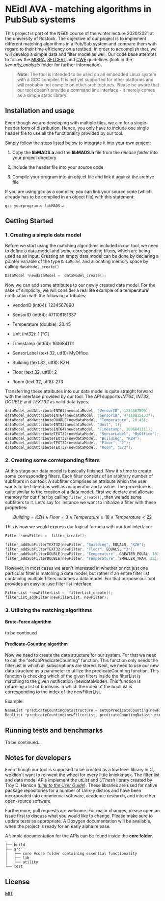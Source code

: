 # NEidI AVA - matching algorithms in PubSub systems

This project is part of the NEiDI course of the winter lecture 2020/2021 at the university of Rostock. The objective of our project is to implement different matching algorithms in a Pub/Sub system and compare them with regard to their time efficiency on a testbed. In order to accomplish that, we will develop a simple data and filter model as well. Our code base attempts to follow the [MISRA](https://www.misra.org.uk/), [SEI CERT](https://wiki.sei.cmu.edu/confluence/display/seccode/SEI+CERT+Coding+Standards) and [CWE](https://cwe.mitre.org/) guidelines (look in the _security_analysis_ folder for further information).

> **Note:** The tool is intended to be used on an embedded Linux system with a GCC compiler. It is not yet supported for other platforms and will probably not compile on other architectures. Please be aware that our tool doesn't provide a command line interface - it merely comes as a simple static library.

## Installation and usage

Even though we are developing with multiple files, we aim for a single-header form of distribution. Hence, you only have to include one single header file to use all the functionality provided by our tool.

Simply follow the steps listed below to integrate it into your own project:

1.  Copy the **libMADS.a** and the **libMADS.h** file from the _release folder_ into your project directory

2.  Include the header file into your source code

3.  Compile your program into an object file and link it against the archive file

If you are using gcc as a compiler, you can link your source code (which already has to be compiled in an object file) with this statement:

```
gcc yourprogram.o libMADS.a
```

## Getting Started

### 1. Creating a simple data model

Before we start using the matching algorithms included in our tool, we need to define a data model and some corresponding filters, which are being used as an input. Creating an empty data model can be done by declaring a pointer variable of the type `DataModel` and allocating memory space by calling `dataModel_create()`

```c
DataModel *newdataModel =  dataModel_create();
```

Now we can add some attributes to our newly created data model. For the sake of simplicity, we will consider a real life example of a temperature notification with the following attributes:

- VendorID (int64): 1234567890

- SensorID (int64): 471108151337

- Temperature (double): 20.45

- Unit (int32): 1 [°C]

- Timestamp (int64): 1606841111

- SensorLabel (text 32, utf8): MyOffice

- Building (text 32, utf8): KZH

- Floor (text 32, utf8): 2

- Room (text 32, utf8): 273

Transferring these attributes into our data model is quite straight forward with the interface provided by our tool. The API supports _INT64_, _INT32_, _DOUBLE_ and _TEXT32_ as valid data types.

```c
dataModel_addAttributeINT64(newdataModel, "VendorID", 1234567890);
dataModel_addAttributeINT64(newdataModel, "SensorID", 471108151337);
dataModel_addAttributeDOUBLE(newdataModel, "Temperature", 20.45);
dataModel_addAttributeINT32(newdataModel, "Unit", 1);
dataModel_addAttributeINT64(newdataModel, "Timestamp", 1606841111);
dataModel_addAttributeTEXT32(newdataModel, "SensorLabel", "MyOffice");
dataModel_addAttributeTEXT32(newdataModel, "Building", "KZH");
dataModel_addAttributeTEXT32(newdataModel, "Floor", "2");
dataModel_addAttributeTEXT32(newdataModel, "Room", "273");
```

### 2. Creating some corresponding filters

At this stage our data model is basically finished. Now it's time to create some corresponding filters. Each filter consists of an arbitrary number of subfilters in our tool. A subfilter comprises an attribute which the user wants to be filtered as well as an operator and a value. The procedure is quite similar to the creation of a data model. First we declare and allocate memory for our filter by calling `filter_create()`, then we add some subfilters to it. Let's say for instance we want to initialize a filter with these properties:

```math
Building = KZH \wedge Floor = 3 \wedge Temperature \geq 18 \wedge Temperature < 22
```

This is how we would express our logical formula with our tool interface:

```c
Filter *newFilter =  filter_create();

filter_addSubFilterTEXT32(newFilter, "Building", EQUALS, "KZH");
filter_addSubFilterTEXT32(newFilter, "Floor", EQUALS, "3");
filter_addSubFilterDOUBLE(newFilter, "Temperature", GREATER_EQUAL, 18);
filter_addSubFilterDOUBLE(newFilter, "Temperature", SMALLER_THAN, 22);
```

However, in most cases we aren't interested in whether or not just one particular filter is matching a data model, but rather if an entire filter list containing multiple filters matches a data model. For that purpose our tool provides an easy-to-use filter list interface:

```c
FilterList *newFilterList =  filterList_create();
filterList_addFilter(newFilterList, newFilter);
```

### 3. Utilizing the matching algorithms

#### Brute-Force algorithm

to be continued

#### Predicate-Counting algorithm

Now we need to create the data structure for our system. For that we need to call the "setUpPredicateCounting" function. This function only needs the filterList in which all subscriptions are stored.
Next, we need to use our new data structure as a parameter to utilize the predicateCounting function. This function is checking which of the given filters inside the filterList is matching to the given notification (newdataModel).
This function is returning a list of booleans in which the index of the boolList is corresponding to the index of the newFilterList.

Example:

```c
NameList *predicateCountingDatastructure = setUpPredicateCounting(newFilterList)
BoolList *predicateCounting(newFilterList, predicateCountingDatastructure, newdataModel)
```

## Running tests and benchmarks

To be continued...

## Notes for developers

Even though our tool is supposed to be created as a low level library in C, we didn't want to reinvent the wheel for every little knickknack. The filter list and data model APIs implement the _utList_ and _UThash_ library created by Troy D. Hanson (_[Link to the User Guide](https://troydhanson.github.io/uthash/userguide.html)_). These libraries are used for native package repositories for a number of Unix-y distros and have been incorporated into commercial software, academic research, and into other open-source software.

Furthermore, pull requests are welcome. For major changes, please open an issue first to discuss what you would like to change. Please make sure to update tests as appropriate. A Doxygen documentation will be available, when the project is ready for an early alpha release.

A simple documentation for the APIs can be found inside the **core folder**.

```
├── build
├── src
│   ├── core #core folder containing essential functionality
│   ├── lib
│   └── utility
└── test
```

## License

[MIT](https://choosealicense.com/licenses/mit/)
